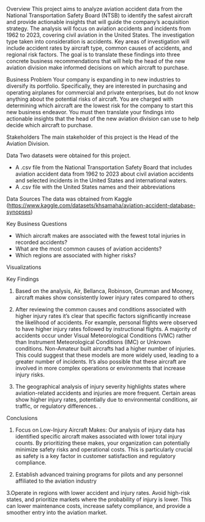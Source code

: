 Overview
This project aims to analyze aviation accident data from the National Transportation Safety Board (NTSB) to identify the safest aircraft and provide actionable insights that will guide the company’s acquisition strategy.
The analysis will focus on aviation accidents and incidents from 1962 to 2023, covering civil aviation in the United States. The investigation type taken into consideration is accidents. Key areas of investigation will include accident rates by aircraft type, common causes of accidents, and regional risk factors. The goal is to translate these findings into three concrete business recommendations that will help the head of the new aviation division make informed decisions on which aircraft to purchase.

Business Problem
Your company is expanding in to new industries to diversify its portfolio. Specifically, they are interested in purchasing and operating airplanes for commercial and private enterprises, but do not know anything about the potential risks of aircraft. You are charged with determining which aircraft are the lowest risk for the company to start this new business endeavor. You must then translate your findings into actionable insights that the head of the new aviation division can use to help decide which aircraft to purchase.

Stakeholders
The main stakeholder of this project is the Head of the Aviation Division.

Data
Two datasets were obtained for this project.
* A .csv file from the National Transportation Safety Board that includes aviation accident data from 1962 to 2023 about civil aviation accidents and selected incidents in the United States and international waters.
* A .csv file with the United States names and their abbreviations

Data Sources
The data was obtained from Kaggle (https://www.kaggle.com/datasets/khsamaha/aviation-accident-database-synopses)

Key Business Questions
* Which aircraft makes are associated with the fewest total injuries in recorded accidents?
* What are the most common causes of aviation accidents?
* Which regions  are associated with higher risks?

Visualizations


Key Findings
1. Based on the analysis, Air, Bellanca, Robinson, Grumman and  Mooney, aircraft makes show consistently lower injury rates compared to others

2. After reviewing the common causes and conditions associated with higher injury rates it’s clear that specific factors significantly increase the likelihood of accidents. For example, personal flights were observed to have higher injury rates followed by instructional flights. A majority of accidents occur under Visual Meteorological Conditions (VMC) rather than Instrument Meteorological Conditions (IMC) or Unknown conditions. Non-Amateur built aircrafts had a higher number of injuries. This could suggest that these models are more widely used, leading to a greater number of incidents. It’s also possible that these aircraft are involved in more complex operations or environments that increase injury risks. 

3. The geographical analysis of injury severity highlights states where aviation-related accidents and injuries are more frequent. Certain areas show higher injury rates, potentially due to environmental conditions, air traffic, or regulatory differences.
.

Conclusions
1. Focus on Low-Injury Aircraft Makes: Our analysis of injury data has identified specific aircraft makes associated with lower total injury counts. By prioritizing these makes, your organization can potentially minimize safety risks and operational costs. This is particularly crucial as safety is a key factor in customer satisfaction and regulatory compliance.

2. Establish advanced training programs for pilots and any personnel affiliated to the aviation industry

3.Operate in regions with lower accident and injury rates. Avoid high-risk states, and prioritize markets where the probability of injury is lower. This can lower maintenance costs, increase safety compliance, and provide a smoother entry into the aviation market.


